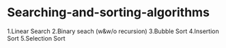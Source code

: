 # Searching-and-sorting-algorithms
1.Linear Search
2.Binary seach (w&w/o recursion)
3.Bubble Sort
4.Insertion Sort
5.Selection Sort
